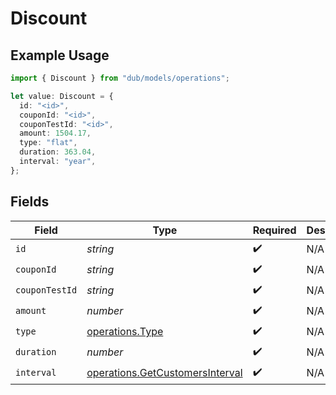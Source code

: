 # Discount

## Example Usage

```typescript
import { Discount } from "dub/models/operations";

let value: Discount = {
  id: "<id>",
  couponId: "<id>",
  couponTestId: "<id>",
  amount: 1504.17,
  type: "flat",
  duration: 363.04,
  interval: "year",
};
```

## Fields

| Field                                                                              | Type                                                                               | Required                                                                           | Description                                                                        |
| ---------------------------------------------------------------------------------- | ---------------------------------------------------------------------------------- | ---------------------------------------------------------------------------------- | ---------------------------------------------------------------------------------- |
| `id`                                                                               | *string*                                                                           | :heavy_check_mark:                                                                 | N/A                                                                                |
| `couponId`                                                                         | *string*                                                                           | :heavy_check_mark:                                                                 | N/A                                                                                |
| `couponTestId`                                                                     | *string*                                                                           | :heavy_check_mark:                                                                 | N/A                                                                                |
| `amount`                                                                           | *number*                                                                           | :heavy_check_mark:                                                                 | N/A                                                                                |
| `type`                                                                             | [operations.Type](../../models/operations/type.md)                                 | :heavy_check_mark:                                                                 | N/A                                                                                |
| `duration`                                                                         | *number*                                                                           | :heavy_check_mark:                                                                 | N/A                                                                                |
| `interval`                                                                         | [operations.GetCustomersInterval](../../models/operations/getcustomersinterval.md) | :heavy_check_mark:                                                                 | N/A                                                                                |